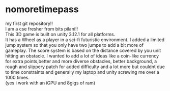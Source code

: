 # nomoretimepass
my first git repository!!
<br>
I am a cse fresher from bits pilani!!
<br>
This 3D game is built on unity 3.12.1 for all platforms.
<br>
It has a Wheel as a player in a sci-fi futuristic environment.
I added a limited jump system so that you only have two jumps to add a bit more of gameplay.
The score system is based on the distance covered by you unit hitting an obstacle.
I wanted to add a lot of ideas like a coin-like currency for extra points,better and more diverse obstacles, better background, a rough and slippery patch for added difficulty and a lot more but couldnt due to time constraints and generally my laptop and unity screwing me over a 1000 times.
<br>
(yes i work with an iGPU and 8gigs of ram)
